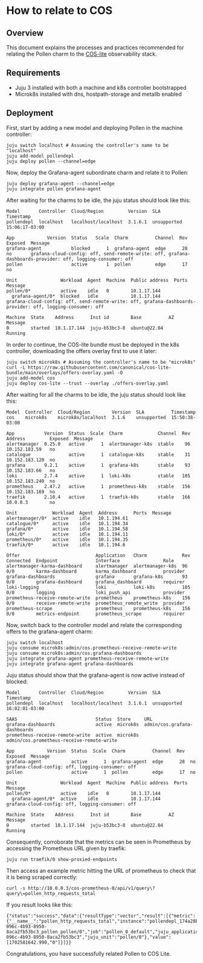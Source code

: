 # How to relate to COS

## Overview

This document explains the processes and practices recommended for relating the Pollen charm to the [COS-lite](https://charmhub.io/topics/canonical-observability-stack/editions/lite) observability stack.

## Requirements

- Juju 3 installed with both a machine and k8s controller bootstrapped
- Microk8s installed with dns, hostpath-storage and metallb enabled

## Deployment

First, start by adding a new model and deploying Pollen in the machine controller:
```
juju switch localhost # Assuming the controller's name to be "localhost"
juju add-model pollendepl
juju deploy pollen --channel=edge
```
Now, deploy the Grafana-agent subordinate charm and relate it to Pollen:
```
juju deploy grafana-agent --channel=edge
juju integrate pollen grafana-agent
```
After waiting for the charms to be idle, the juju status should look like this:
```
Model       Controller  Cloud/Region         Version  SLA          Timestamp
pollendepl  localhost   localhost/localhost  3.1.6.1  unsupported  15:06:17-03:00

App            Version  Status   Scale  Charm          Channel  Rev  Exposed  Message
grafana-agent           blocked      1  grafana-agent  edge      28  no       grafana-cloud-config: off, send-remote-write: off, grafana-dashboards-provider: off, logging-consumer: off
pollen                  active       1  pollen         edge      17  no

Unit                Workload  Agent  Machine  Public address  Ports  Message
pollen/0*           active    idle   0        10.1.17.144
  grafana-agent/0*  blocked   idle            10.1.17.144            grafana-cloud-config: off, send-remote-write: off, grafana-dashboards-provider: off, logging-consumer: off

Machine  State    Address      Inst id        Base          AZ  Message
0        started  10.1.17.144  juju-b53bc3-0  ubuntu@22.04      Running
```
In order to continue, the COS-lite bundle must be deployed in the k8s controller, downloading the offers overlay first to use it later:
```
juju switch microk8s # Assuming the controller's name to be "microk8s"
curl -L https://raw.githubusercontent.com/canonical/cos-lite-bundle/main/overlays/offers-overlay.yaml -O
juju add-model cos
juju deploy cos-lite --trust --overlay ./offers-overlay.yaml
```
After waiting for all the charms to be idle, the juju status should look like this:
```
Model  Controller  Cloud/Region        Version  SLA          Timestamp
cos    microk8s    microk8s/localhost  3.1.6    unsupported  15:50:38-03:00

App           Version  Status  Scale  Charm             Channel  Rev  Address         Exposed  Message
alertmanager  0.25.0   active      1  alertmanager-k8s  stable    96  10.152.183.59   no
catalogue              active      1  catalogue-k8s     stable    31  10.152.183.120  no
grafana       9.2.1    active      1  grafana-k8s       stable    93  10.152.183.66   no
loki          2.7.4    active      1  loki-k8s          stable   105  10.152.183.240  no
prometheus    2.47.2   active      1  prometheus-k8s    stable   156  10.152.183.169  no
traefik       2.10.4   active      1  traefik-k8s       stable   166  10.0.0.3        no

Unit             Workload  Agent  Address      Ports  Message
alertmanager/0*  active    idle   10.1.194.61
catalogue/0*     active    idle   10.1.194.34
grafana/0*       active    idle   10.1.194.58
loki/0*          active    idle   10.1.194.11   
prometheus/0*    active    idle   10.1.194.35
traefik/0*       active    idle   10.1.194.6

Offer                            Application   Charm             Rev  Connected  Endpoint              Interface                Role
alertmanager-karma-dashboard     alertmanager  alertmanager-k8s  96   0/0        karma-dashboard       karma_dashboard          provider
grafana-dashboards               grafana       grafana-k8s       93   0/0        grafana-dashboard     grafana_dashboard        requirer
loki-logging                     loki          loki-k8s          105  0/0        logging               loki_push_api            provider
prometheus-receive-remote-write  prometheus    prometheus-k8s    156  0/0        receive-remote-write  prometheus_remote_write  provider
prometheus-scrape                prometheus    prometheus-k8s    156  0/0        metrics-endpoint      prometheus_scrape        requirer
```
Now, switch back to the controller model and relate the corresponding offers to the grafana-agent charm:
```
juju switch localhost
juju consume microk8s:admin/cos.prometheus-receive-remote-write
juju consume microk8s:admin/cos.grafana-dashboards
juju integrate grafana-agent prometheus-receive-remote-write
juju integrate grafana-agent grafana-dashboards
```
Juju status should show that the grafana-agent is now active instead of blocked:
```
Model       Controller  Cloud/Region         Version  SLA          Timestamp
pollendepl  localhost   localhost/localhost  3.1.6.1  unsupported  16:02:01-03:00

SAAS                             Status  Store     URL
grafana-dashboards               active  microk8s  admin/cos.grafana-dashboards
prometheus-receive-remote-write  active  microk8s  admin/cos.prometheus-receive-remote-write

App            Version  Status  Scale  Charm          Channel  Rev  Exposed  Message
grafana-agent           active      1  grafana-agent  edge      28  no       grafana-cloud-config: off, logging-consumer: off
pollen                  active      1  pollen         edge      17  no       

Unit                Workload  Agent  Machine  Public address  Ports  Message
pollen/0*           active    idle   0        10.1.17.144            
  grafana-agent/0*  active    idle            10.1.17.144            grafana-cloud-config: off, logging-consumer: off

Machine  State    Address      Inst id        Base          AZ  Message
0        started  10.1.17.144  juju-b53bc3-0  ubuntu@22.04      Running
```
Consequently, corroborate that the metrics can be seen in Prometheus by accessing the Prometheus URL given by traefik:
```
juju run traefik/0 show-proxied-endpoints
```
Then access an example metric hitting the URL of prometheus to check that it is being scraped correctly:
```
curl -s http://10.0.0.3/cos-prometheus-0/api/v1/query\?query\=pollen_http_requests_total
```
If you result looks like this:
```
{"status":"success","data":{"resultType":"vector","result":[{"metric":{"__name__":"pollen_http_requests_total","instance":"pollendepl_174a28bf-096c-4b93-8950-8aca2fb53bc3_pollen_pollen/0","job":"pollen_0_default","juju_application":"pollen","juju_model":"pollendepl","juju_model_uuid":"174a28bf-096c-4b93-8950-8aca2fb53bc3","juju_unit":"pollen/0"},"value":[1702581642.990,"0"]}]}}
```
Congratulations, you have successfully related Pollen to COS Lite.